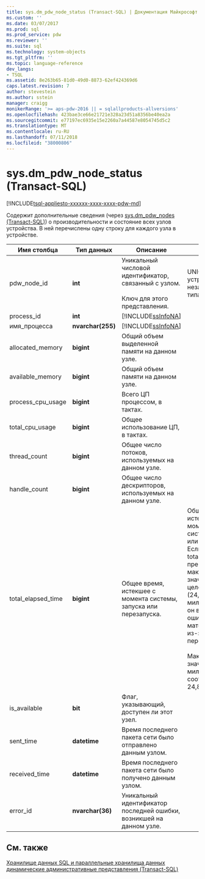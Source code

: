 ```yaml
---
title: sys.dm_pdw_node_status (Transact-SQL) | Документация Майкрософт
ms.custom: ''
ms.date: 03/07/2017
ms.prod: sql
ms.prod_service: pdw
ms.reviewer: ''
ms.suite: sql
ms.technology: system-objects
ms.tgt_pltfrm: ''
ms.topic: language-reference
dev_langs:
- TSQL
ms.assetid: 8e263b65-81d0-49d0-8873-62ef424369d6
caps.latest.revision: 7
author: stevestein
ms.author: sstein
manager: craigg
monikerRange: '>= aps-pdw-2016 || = sqlallproducts-allversions'
ms.openlocfilehash: 423bae3ce66e21721e328a23d51a8356be40ea2a
ms.sourcegitcommit: e77197ec6935e15e2260a7a44587e8054745d5c2
ms.translationtype: MT
ms.contentlocale: ru-RU
ms.lasthandoff: 07/11/2018
ms.locfileid: "38000806"
---
```

# <a name="sysdmpdwnodestatus-transact-sql"></a>sys.dm_pdw_node_status (Transact-SQL)
[!INCLUDE[tsql-appliesto-xxxxxx-xxxx-xxxx-pdw-md](../../includes/tsql-appliesto-xxxxxx-xxxx-xxxx-pdw-md.md)]

  Содержит дополнительные сведения (через [sys.dm_pdw_nodes &#40;Transact-SQL&#41;](../../relational-databases/system-dynamic-management-views/sys-dm-pdw-nodes-transact-sql.md)) о производительности и состояние всех узлов устройства. В ней перечислены одну строку для каждого узла в устройстве.  
  
|Имя столбца|Тип данных|Описание|Диапазон|  
|-----------------|---------------|-----------------|-----------|  
|pdw_node_id|**int**|Уникальный числовой идентификатор, связанный с узлом.<br /><br /> Ключ для этого представления.|UNIQUE на устройстве, независимо от типа.|  
|process_id|**int**|[!INCLUDE[ssInfoNA](../../includes/ssinfona-md.md)]||  
|имя_процесса|**nvarchar(255)**|[!INCLUDE[ssInfoNA](../../includes/ssinfona-md.md)]||  
|allocated_memory|**bigint**|Общий объем выделенной памяти на данном узле.||  
|available_memory|**bigint**|Общий объем памяти на данном узле.||  
|process_cpu_usage|**bigint**|Всего ЦП процессом, в тактах.||  
|total_cpu_usage|**bigint**|Общее использование ЦП, в тактах.||  
|thread_count|**bigint**|Общее число потоков, используемых на данном узле.||  
|handle_count|**bigint**|Общее число дескрипторов, используемых на данном узле.||  
|total_elapsed_time|**bigint**|Общее время, истекшее с момента системы, запуска или перезапуска.|Общее время, истекшее с момента системы, запуска или перезапуска. Если total_elapsed_time превышает максимальное значение для целого числа (24,8 дня в миллисекундах), он вызывает ошибку материализации из-за переполнения.<br /><br /> Максимальное значение в миллисекундах соответствует 24,8 дня.|  
|is_available|**bit**|Флаг, указывающий, доступен ли этот узел.||  
|sent_time|**datetime**|Время последнего пакета сети было отправлено данным узлом.||  
|received_time|**datetime**|Время последнего пакета сети было получено данным узлом.||  
|error_id|**nvarchar(36)**|Уникальный идентификатор последней ошибки, возникшей на данном узле.||  
  
## <a name="see-also"></a>См. также  
 [Хранилище данных SQL и параллельные хранилища данных динамические административные представления &#40;Transact-SQL&#41;](../../relational-databases/system-dynamic-management-views/sql-and-parallel-data-warehouse-dynamic-management-views.md)  
  
  
